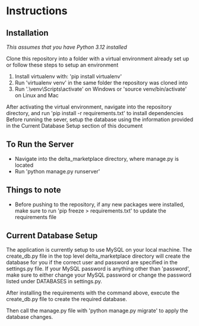 # Instructions
## Installation
*This assumes that you have Python 3.12 installed*

Clone this repository into a folder with a virtual environment already set up or follow these steps to setup an environment
1. Install virtualenv with: 'pip install virtualenv'
2. Run 'virtualenv venv' in the same folder the repository was cloned into
3. Run '.\venv\Scripts\activate' on Windows or 'source venv/bin/activate' on Linux and Mac


After activating the virtual environment, navigate into the repository directory, and run 'pip install -r requirements.txt' to install dependencies
Before running the sever, setup the database using the information provided in the Current Database Setup section of this document

## To Run the Server
*  Navigate into the delta_marketplace directory, where manage.py is located
*  Run 'python manage.py runserver'

## Things to note
*  Before pushing to the repository, if any new packages were installed, make sure to run 'pip freeze > requirements.txt' to update the requirements file


## Current Database Setup
The application is currently setup to use MySQL on your local machine. The create_db.py file in the top level delta_marketplace directory will create the database for you if the correct user and password are specified in the settings.py file. If your MySQL password is anything other than 'password', make sure to either change your MySQL password or change the password listed under DATABASES in settings.py. 

After installing the requirements with the command above, execute the create_db.py file to create the required database.

Then call the manage.py file with 'python manage.py migrate' to apply the database changes.
